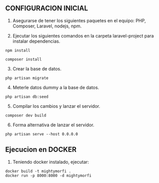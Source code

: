 ## CONFIGURACION INICIAL

1. Asegurarse de tener los siguientes paquetes en el equipo: PHP, Composer, Laravel, nodejs, npm.

2. Ejecutar los siguientes comandos en la carpeta laravel-project para instalar dependencias.
```console
npm install
```
```console
composer install
```

3. Crear la base de datos.
```console
php artisan migrate
```

4. Meterle datos dummy a la base de datos.
```console
php artisan db:seed
```

5. Compilar los cambios y lanzar el servidor.
```console
composer dev build
```

6. Forma alternativa de lanzar el servidor.
```console
php artisan serve --host 0.0.0.0
```

## Ejecucion en DOCKER

1. Teniendo docker instalado, ejecutar:
```console
docker build -t mightymorfi .
docker run -p 8000:8000 -d mightymorfi
```
